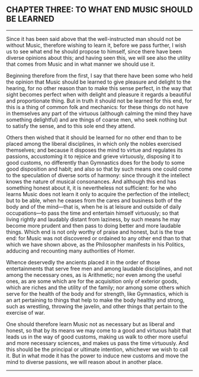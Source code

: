 ## CHAPTER THREE: TO WHAT END MUSIC SHOULD BE LEARNED

---

Since it has been said above that the well-instructed man should not be without Music, therefore wishing to learn it, before we pass further, I wish us to see what end he should propose to himself, since there have been diverse opinions about this; and having seen this, we will see also the utility that comes from Music and in what manner we should use it.

Beginning therefore from the first, I say that there have been some who held the opinion that Music should be learned to give pleasure and delight to the hearing, for no other reason than to make this sense perfect, in the way that sight becomes perfect when with delight and pleasure it regards a beautiful and proportionate thing. But in truth it should not be learned for this end, for this is a thing of common folk and mechanics: for these things do not have in themselves any part of the virtuous (although calming the mind they have something delightful) and are things of coarse men, who seek nothing but to satisfy the sense, and to this sole end they attend.

Others then wished that it should be learned for no other end than to be placed among the liberal disciplines, in which only the nobles exercised themselves; and because it disposes the mind to virtue and regulates its passions, accustoming it to rejoice and grieve virtuously, disposing it to good customs, no differently than Gymnastics does for the body to some good disposition and habit; and also so that by such means one could come to the speculation of diverse sorts of harmony: since through it the intellect knows the nature of musical consonances. And although this end has something honest about it, it is nevertheless not sufficient: for he who learns Music does not learn it only to acquire the perfection of the intellect; but to be able, when he ceases from the cares and business both of the body and of the mind—that is, when he is at leisure and outside of daily occupations—to pass the time and entertain himself virtuously; so that living rightly and laudably distant from laziness, by such means he may become more prudent and then pass to doing better and more laudable things. Which end is not only worthy of praise and honest, but is the true end: for Music was not discovered or ordained to any other end than to that which we have shown above, as the Philosopher manifests in his Politics, adducing and recounting many authorities of Homer.

Whence deservedly the ancients placed it in the order of those entertainments that serve free men and among laudable disciplines, and not among the necessary ones, as is Arithmetic; nor even among the useful ones, as are some which are for the acquisition only of exterior goods, which are riches and the utility of the family; nor among some others which serve for the health of the body and for strength, like Gymnastics, which is an art pertaining to things that help to make the body healthy and strong, such as wrestling, throwing the javelin, and other things that pertain to the exercise of war.

One should therefore learn Music not as necessary but as liberal and honest, so that by its means we may come to a good and virtuous habit that leads us in the way of good customs, making us walk to other more useful and more necessary sciences, and makes us pass the time virtuously. And this should be the principal or ultimate intention, whichever we wish to call it. But in what mode it has the power to induce new customs and move the mind to diverse passions, we will reason about in another place.

---